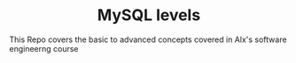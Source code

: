 <h1 align='center'> MySQL levels </h1>

This Repo covers the basic to advanced concepts covered in Alx's software engineerng course
